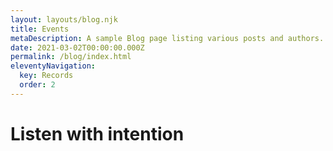 ```yaml
---
layout: layouts/blog.njk
title: Events
metaDescription: A sample Blog page listing various posts and authors.
date: 2021-03-02T00:00:00.000Z
permalink: /blog/index.html
eleventyNavigation:
  key: Records
  order: 2
---
```

# Listen with intention